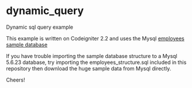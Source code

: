 # dynamic_query
Dynamic sql query example

This example is written on Codeigniter 2.2 and uses the Mysql [employees sample database](https://dev.mysql.com/doc/employee/en/)

If you have trouble importing the sample database structure to a Mysql 5.6.23 database, try importing the employees_structure.sql included in this repository then download the huge sample data from Mysql directly.

Cheers!